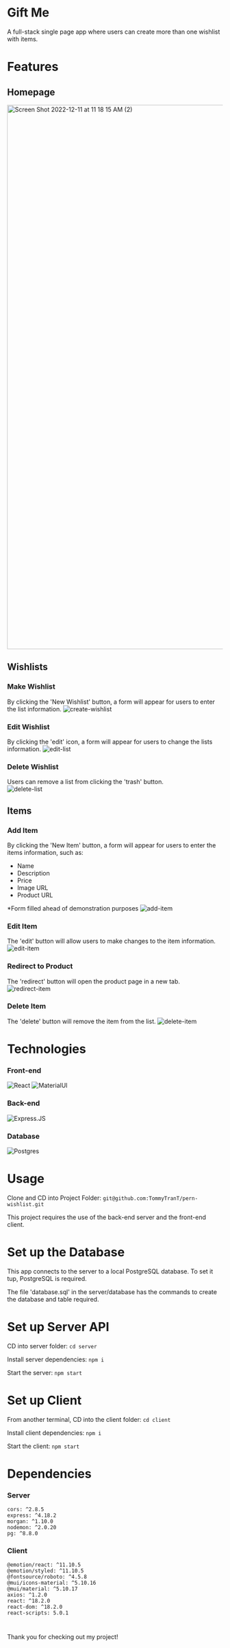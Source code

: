 # Gift Me

A full-stack single page app where users can create more than one wishlist with items.

# Features

## Homepage

<img width="1267" alt="Screen Shot 2022-12-11 at 11 18 15 AM (2)" src="https://user-images.githubusercontent.com/5660854/206915337-39679dd4-3bea-4d0e-8f6c-44e7ba580ffc.png">

## Wishlists

### Make Wishlist

By clicking the 'New Wishlist' button, a form will appear for users to enter the list information.
![create-wishlist](https://user-images.githubusercontent.com/5660854/206913029-b9fe0f81-c394-478f-bafd-ba6dcee11c6f.gif)

### Edit Wishlist

By clicking the 'edit' icon, a form will appear for users to change the lists information.
![edit-list](https://user-images.githubusercontent.com/5660854/206913595-d13105c8-9456-40a8-86b7-7174e28a9035.gif)

### Delete Wishlist

Users can remove a list from clicking the 'trash' button.
<br />
![delete-list](https://user-images.githubusercontent.com/5660854/206913695-f646e85b-f60a-4bb1-8f32-c82865a43b65.gif)

## Items

### Add Item

By clicking the 'New Item' button, a form will appear for users to enter the items information, such as:

- Name
- Description
- Price
- Image URL
- Product URL

\*Form filled ahead of demonstration purposes
![add-item](https://user-images.githubusercontent.com/5660854/206914414-b0fbb3c4-55e1-4095-ba55-1107c385a654.gif)

### Edit Item

The 'edit' button will allow users to make changes to the item information.
![edit-item](https://user-images.githubusercontent.com/5660854/206914590-b4931fd0-ea97-4274-b5d3-875044c1c2f2.gif)

### Redirect to Product

The 'redirect' button will open the product page in a new tab.
![redirect-item](https://user-images.githubusercontent.com/5660854/206914788-038d00bf-288a-4dcd-b474-185417d49cb4.gif)

### Delete Item

The 'delete' button will remove the item from the list.
![delete-item](https://user-images.githubusercontent.com/5660854/206914866-383f830e-61b3-4fba-8b83-502e7b8fa7d2.gif)

# Technologies

### Front-end

![React](https://img.shields.io/badge/React-20232A?style=for-the-badge&logo=react&logoColor=61DAFB)
![MaterialUI](https://img.shields.io/badge/Material--UI-0081CB?style=for-the-badge&logo=material-ui&logoColor=white)

### Back-end

![Express.JS](https://img.shields.io/badge/Express.js-404D59?style=for-the-badge)

### Database

![Postgres](https://img.shields.io/badge/PostgreSQL-316192?style=for-the-badge&logo=postgresql&logoColor=white)

# Usage

Clone and CD into Project Folder:
`git@github.com:TommyTranT/pern-wishlist.git`

This project requires the use of the back-end server and the front-end client.

# Set up the Database

This app connects to the server to a local PostgreSQL database. To set it tup, PostgreSQL is required.

The file 'database.sql' in the server/database has the commands to create the database and table required.

# Set up Server API

CD into server folder:
`cd server`

Install server dependencies:
`npm i`

Start the server:
`npm start`

# Set up Client

From another terminal, CD into the client folder:
`cd client`

Install client dependencies:
`npm i`

Start the client:
`npm start`

# Dependencies

### Server

    cors: ^2.8.5
    express: ^4.18.2
    morgan: ^1.10.0
    nodemon: ^2.0.20
    pg: ^8.8.0

### Client

    @emotion/react: ^11.10.5
    @emotion/styled: ^11.10.5
    @fontsource/roboto: ^4.5.8
    @mui/icons-material: ^5.10.16
    @mui/material: ^5.10.17
    axios: ^1.2.0
    react: ^18.2.0
    react-dom: ^18.2.0
    react-scripts: 5.0.1

#

Thank you for checking out my project!
